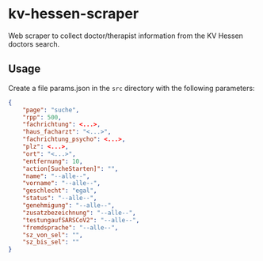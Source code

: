 # kv-hessen-scraper
Web scraper to collect doctor/therapist information from the KV Hessen doctors search.

## Usage
Create a file params.json in the `src` directory with the following parameters:
```json
{
    "page": "suche",
    "rpp": 500,
    "fachrichtung": <...>,
    "haus_facharzt": "<...>",
    "fachrichtung_psycho": <...>,
    "plz": <...>,
    "ort": "<...>",
    "entfernung": 10,
    "action[SucheStarten]": "",
    "name": "--alle--",
    "vorname": "--alle--",
    "geschlecht": "egal",
    "status": "--alle--",
    "genehmigung": "--alle--",
    "zusatzbezeichnung": "--alle--",
    "testungaufSARSCoV2": "--alle--",
    "fremdsprache": "--alle--",
    "sz_von_sel": "",
    "sz_bis_sel": ""
}
```
